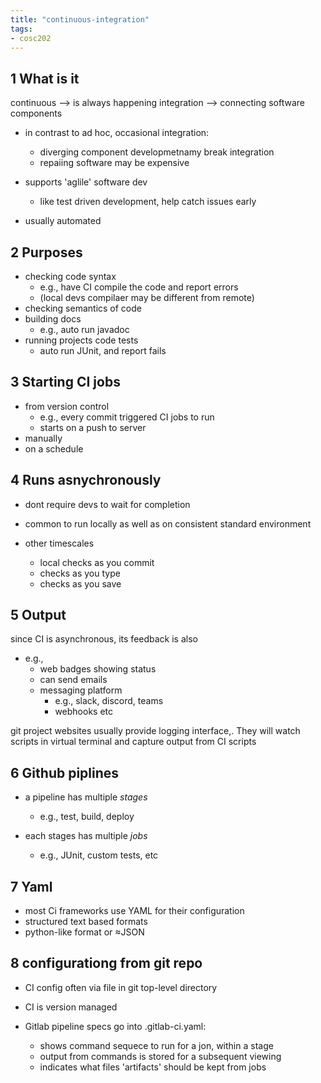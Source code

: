 ```yaml
---
title: "continuous-integration"
tags: 
- cosc202
---
```


## 1 What is it
continuous --> is always happening
integration --> connecting software components

- in contrast to ad hoc, occasional integration:
	- diverging component developmetnamy break integration
	- repaiing software may be expensive

- supports 'aglile' software dev
	- like test driven development, help catch issues early

- usually automated

## 2 Purposes
- checking code syntax
	- e.g., have CI compile the code and report errors
	- (local devs compilaer may be different from remote)
- checking semantics of code
- building docs
	- e.g., auto run javadoc
- running projects code tests
	- auto run JUnit, and report fails

## 3 Starting CI jobs
- from version control
	- e.g., every commit triggered CI jobs to run
	- starts on a push to server
- manually
- on a schedule

## 4 Runs asnychronously
- dont require devs to wait for completion
- common to run locally as well as on consistent standard environment

- other timescales
	 - local checks as you commit
	 - checks as you type
	 - checks as you save

## 5 Output
since CI is asynchronous, its feedback is also

- e.g., 
	- web badges showing status
	- can send emails
	- messaging platform
		- e.g., slack, discord, teams
		- webhooks etc

git project websites usually provide logging interface,. They will watch scripts in virtual terminal and capture output from CI scripts

## 6 Github piplines

- a pipeline has multiple _stages_
	- e.g., test, build, deploy

- each stages has multiple _jobs_
	- e.g., JUnit, custom tests, etc

## 7 Yaml

- most Ci frameworks use YAML for their configuration
- structured text based formats
- python-like format or ≈JSON

## 8 configurationg from git repo

- CI config often via file in git top-level directory
- CI is version managed

- Gitlab pipeline specs go into .gitlab-ci.yaml:
	- shows command sequece to run for a jon, within a stage
	- output from commands is stored for a subsequent viewing
	- indicates what files 'artifacts' should be kept from jobs
